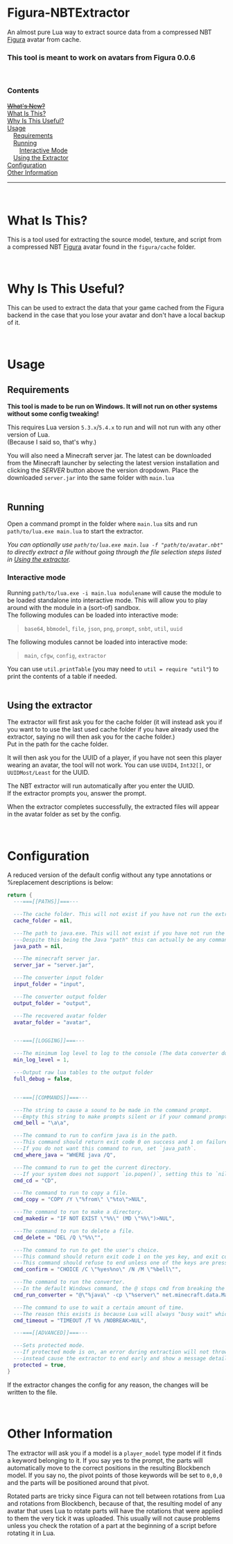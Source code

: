 # Figura-NBTExtractor
An almost pure Lua way to extract source data from a compressed NBT
[Figura](https://modrinth.com/mod/figura) avatar from cache.
### **This tool is meant to work on avatars from Figura 0.0.6**

&nbsp;
### Contents
~~[What's New?](#whats-new)~~  
[What Is This?](#what-is-this)  
[Why Is This Useful?](#why-is-this-useful)  
[Usage](#usage)  
&emsp;[Requirements](#requirements)  
&emsp;[Running](#running)  
&emsp;&emsp;[Interactive Mode](#interactive-mode)  
&emsp;[Using the Extractor](#using-the-extractor)  
[Configuration](#configuration)  
[Other Information](#other-information)
***
&nbsp;
# What Is This?  
This is a tool used for extracting the source model, texture, and script from a compressed NBT
[Figura](https://modrinth.com/mod/figura) avatar found in the `figura/cache` folder.

&nbsp;
# Why Is This Useful?  
This can be used to extract the data that your game cached from the Figura backend in the case that
you lose your avatar and don't have a local backup of it.

&nbsp;
# Usage  
## Requirements
**This tool is made to be run on Windows. It will not run on other systems without some config
tweaking!**

This requires Lua version `5.3.x`/`5.4.x` to run and will not run with any other version of Lua.  
(Because I said so, that's why.)

You will also need a Minecraft server jar. The latest can be downloaded from the Minecraft launcher
by selecting the latest version installation and clicking the *SERVER* button above the version
dropdown. Place the downloaded `server.jar` into the same folder with `main.lua`  
&nbsp;  
## Running
Open a command prompt in the folder where `main.lua` sits and run `path/to/lua.exe main.lua` to
start the extractor.

*You can optionally use `path/to/lua.exe main.lua -f "path/to/avatar.nbt"` to directly
extract a file without going through the file selection steps listed in
[Using the extractor](#using-the-extractor).*

### Interactive mode
Running `path/to/lua.exe -i main.lua modulename` will cause the module to be loaded standalone into
interactive mode. This will allow you to play around with the module in a (sort-of) sandbox.  
The following modules can be loaded into interactive mode:
> `base64`, `bbmodel`, `file`, `json`, `png`, `prompt`, `snbt`, `util`, `uuid`

The following modules cannot be loaded into interactive mode:
> `main`, `cfgw`, `config`, `extractor`

You can use `util.printTable` (you may need to `util = require "util"`) to print the contents of a
table if needed.  
&nbsp;
## Using the extractor
The extractor will first ask you for the cache folder (it will instead ask you if you want to to use
the last used cache folder if you have already used the extractor, saying no will then ask you for
the cache folder.)  
Put in the path for the cache folder.

It will then ask you for the UUID of a player, if you have not seen this player wearing an avatar,
the tool will not work. You can use `UUID4`, `Int32[]`, or `UUIDMost/Least` for the UUID.

The NBT extractor will run automatically after you enter the UUID.  
If the extractor prompts you, answer the prompt.

When the extractor completes successfully, the extracted files will appear in the avatar folder as
set by the config.

&nbsp;
# Configuration
A reduced version of the default config without any type annotations or %replacement descriptions is
below:
```lua
return {
  ---===[[PATHS]]===---

  ---The cache folder. This will not exist if you have not run the extractor yet.
  cache_folder = nil,

  ---The path to java.exe. This will not exist if you have not run the extractor yet.  
  ---Despite this being the Java "path" this can actually be any command that starts java.
  java_path = nil,

  ---The minecraft server jar.
  server_jar = "server.jar",

  ---The converter input folder
  input_folder = "input",

  ---The converter output folder
  output_folder = "output",

  ---The recovered avatar folder
  avatar_folder = "avatar",


  ---===[[LOGGING]]===---

  ---The minimum log level to log to the console (The data converter does not follow this value.)
  min_log_level = 1,

  ---Output raw lua tables to the output folder
  full_debug = false,


  ---===[[COMMANDS]]===---

  ---The string to cause a sound to be made in the command prompt.  
  ---Empty this string to make prompts silent or if your command prompt does not support bells.
  cmd_bell = "\a\a",

  ---The command to run to confirm java is in the path.  
  ---This command should return exit code 0 on success and 1 on failure.  
  ---If you do not want this command to run, set `java_path`.
  cmd_where_java = "WHERE java /Q",

  ---The command to run to get the current directory.  
  ---If your system does not support `io.popen()`, setting this to `nil` will disable it.
  cmd_cd = "CD",

  ---The command to run to copy a file.
  cmd_copy = "COPY /Y \"%from\" \"%to\">NUL",

  ---The command to run to make a directory.
  cmd_makedir = "IF NOT EXIST \"%%\" (MD \"%%\")>NUL",

  ---The command to run to delete a file.
  cmd_delete = "DEL /Q \"%%\"",

  ---The command to run to get the user's choice.  
  ---This command should return exit code 1 on the yes key, and exit code 2 on the no key.  
  ---This command should refuse to end unless one of the keys are pressed.
  cmd_confirm = "CHOICE /C \"%yes%no\" /N /M \"%bell\"",

  ---The command to run the converter.
  ---In the default Windows command, the @ stops cmd from breaking the line.
  cmd_run_converter = "@\"%java\" -cp \"%server\" net.minecraft.data.Main --dev --input \"%input\" --output \"%output\"",

  ---The command to use to wait a certain amount of time.  
  ---The reason this exists is because Lua will always "busy wait" which wastes CPU time.
  cmd_timeout = "TIMEOUT /T %% /NOBREAK>NUL",

  ---===[[ADVANCED]]===---

  ---Sets protected mode.  
  ---If protected mode is on, an error during extraction will not throw a Lua error and will
  ---instead cause the extractor to end early and show a message detailing how to get help.
  protected = true,
}
```
If the extractor changes the config for any reason, the changes will be written to the file.

&nbsp;
# Other Information
The extractor will ask you if a model is a `player_model` type model if it finds a keyword belonging
to it. If you say yes to the prompt, the parts will automatically move to the correct positions in
the resulting Blockbench model. If you say no, the pivot points of those keywords will be set to
`0,0,0` and the parts will be positioned around that pivot.

Rotated parts are tricky since Figura can not tell between rotations from Lua and rotations from
Blockbench, because of that, the resulting model of any avatar that uses Lua to rotate parts will
have the rotations that were applied to them the very tick it was uploaded. This usually will not
cause problems unless you check the rotation of a part at the beginning of a script before rotating
it in Lua.
